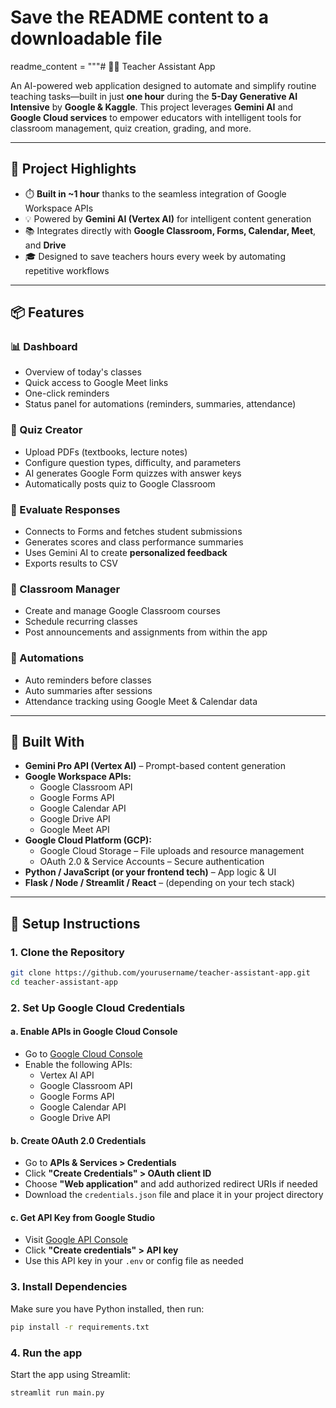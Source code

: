 # Save the README content to a downloadable file

readme_content = """# 🧑‍🏫 Teacher Assistant App

An AI-powered web application designed to automate and simplify routine teaching tasks—built in just **one hour** during the **5-Day Generative AI Intensive** by **Google & Kaggle**. This project leverages **Gemini AI** and **Google Cloud services** to empower educators with intelligent tools for classroom management, quiz creation, grading, and more.

---

## 🚀 Project Highlights

- ⏱️ **Built in ~1 hour** thanks to the seamless integration of Google Workspace APIs
- 💡 Powered by **Gemini AI (Vertex AI)** for intelligent content generation
- 📚 Integrates directly with **Google Classroom, Forms, Calendar, Meet**, and **Drive**
- 🎓 Designed to save teachers hours every week by automating repetitive workflows

---

## 📦 Features

### 📊 Dashboard

- Overview of today's classes
- Quick access to Google Meet links
- One-click reminders
- Status panel for automations (reminders, summaries, attendance)

### 📝 Quiz Creator

- Upload PDFs (textbooks, lecture notes)
- Configure question types, difficulty, and parameters
- AI generates Google Form quizzes with answer keys
- Automatically posts quiz to Google Classroom

### 🧮 Evaluate Responses

- Connects to Forms and fetches student submissions
- Generates scores and class performance summaries
- Uses Gemini AI to create **personalized feedback**
- Exports results to CSV

### 🏫 Classroom Manager

- Create and manage Google Classroom courses
- Schedule recurring classes
- Post announcements and assignments from within the app

### 🤖 Automations

- Auto reminders before classes
- Auto summaries after sessions
- Attendance tracking using Google Meet & Calendar data

---

## 🧠 Built With

- **Gemini Pro API (Vertex AI)** – Prompt-based content generation
- **Google Workspace APIs:**
  - Google Classroom API
  - Google Forms API
  - Google Calendar API
  - Google Drive API
  - Google Meet API
- **Google Cloud Platform (GCP):**
  - Google Cloud Storage – File uploads and resource management
  - OAuth 2.0 & Service Accounts – Secure authentication
- **Python / JavaScript (or your frontend tech)** – App logic & UI
- **Flask / Node / Streamlit / React** – (depending on your tech stack)

---

## 🔧 Setup Instructions

### 1. Clone the Repository

```bash
git clone https://github.com/yourusername/teacher-assistant-app.git
cd teacher-assistant-app
```

### 2. Set Up Google Cloud Credentials

#### a. Enable APIs in Google Cloud Console

- Go to [Google Cloud Console](https://console.cloud.google.com/)
- Enable the following APIs:
  - Vertex AI API
  - Google Classroom API
  - Google Forms API
  - Google Calendar API
  - Google Drive API

#### b. Create OAuth 2.0 Credentials

- Go to **APIs & Services > Credentials**
- Click **"Create Credentials" > OAuth client ID**
- Choose **"Web application"** and add authorized redirect URIs if needed
- Download the `credentials.json` file and place it in your project directory

#### c. Get API Key from Google Studio

- Visit [Google API Console](https://console.cloud.google.com/apis/credentials)
- Click **"Create credentials" > API key**
- Use this API key in your `.env` or config file as needed

### 3. Install Dependencies

Make sure you have Python installed, then run:

```bash
pip install -r requirements.txt
```

### 4. Run the app

Start the app using Streamlit:

```bash
streamlit run main.py
```
